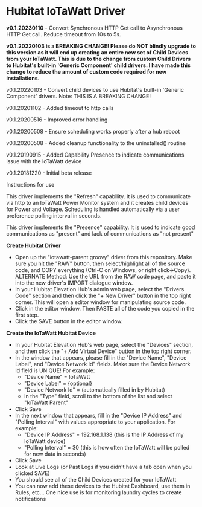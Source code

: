 # Hubitat IoTaWatt Driver 

**v0.1.20230110** - Convert Synchronous HTTP Get call to Asynchronous HTTP Get call.  Reduce timeout from 10s to 5s.

**v0.1.20220103 is a BREAKING CHANGE!  Please do NOT blindly upgrade to this version as it will end up creating an entire new set of Child Devices from your IoTaWatt.  This is due to the change from custom Child Drivers to Hubitat's built-in 'Generic Component' child drivers.  I have made this change to reduce the amount of custom code required for new installations.**

v0.1.20220103 - Convert child devices to use Hubitat's built-in 'Generic Component' drivers. Note:  THIS IS A BREAKING CHANGE!

v0.1.20201102 - Added timeout to http calls

v0.1.20200516 - Improved error handling

v0.1.20200508 - Ensure scheduling works properly after a hub reboot

v0.1.20200508 - Added cleanup functionality to the uninstalled() routine

v0.1.20190915 - Added Capability Presence to indicate communications issue with the IoTaWatt device

v0.1.20181220 - Initial beta release

Instructions for use

This driver implements the "Refresh" capability.  It is used to communicate via http to an IoTaWatt Power Monitor system and it creates child devices for Power and Voltage.  Scheduling is handled automatically via a user preference polling interval in seconds.

This driver implements the "Presence" capability.  It is used to indicate good communications as "present" and lack of communications as "not present"


**Create Hubitat Driver**
- Open up the "iotawatt-parent.groovy" driver from this repository.  Make sure you hit the "RAW" button, then select/highlight all of the source code, and COPY everything (Ctrl-C on Windows, or right click->Copy). ALTERNATE Method: Use the URL from the RAW code page, and paste it into the new driver's IMPORT dialogue window.
- In your Hubitat Elevation Hub's admin web page, select the "Drivers Code" section and then click the "+ New Driver" button in the top right corner.  This will open a editor window for manipulating source code.
- Click in the editor window.  Then PASTE all of the code you copied in the first step.
- Click the SAVE button in the editor window.

**Create the IoTaWatt Hubitat Device**
- In your Hubitat Elevation Hub's web page, select the "Devices" section, and then click the "+ Add Virtual Device" button in the top right corner.
- In the window that appears, please fill in the "Device Name", "Device Label", and "Device Network Id" fields.  Make sure the Device Network Id field is UNIQUE!  For example:
  - "Device Name" = IoTaWatt
  - "Device Label" = {optional}
  - "Device Network Id" = (automatically filled in by Hubitat)
  - In the "Type" field, scroll to the bottom of the list and select "IoTaWatt Parent"
- Click Save
- In the next window that appears, fill in the "Device IP Address" and "Polling Interval" with values appropriate to your application.  For example:
  - "Device IP Address" = 192.168.1.138   (this is the IP Address of my IoTaWatt device)
  - "Polling Interval" = 30  (this is how often the IoTaWatt will be polled for new data in seconds) 
- Click Save
- Look at Live Logs (or Past Logs if you didn't have a tab open when you clicked SAVE)
- You should see all of the Child Devices created for your IoTaWatt
- You can now add these devices to the Hubitat Dashboard, use them in Rules, etc...  One nice use is for monitoring laundry cycles to create notifications
